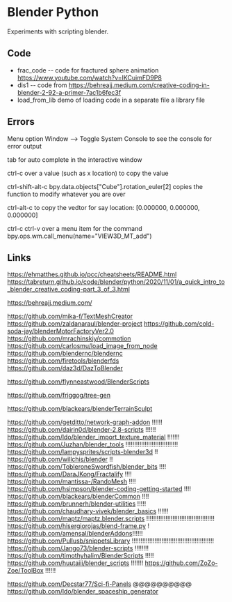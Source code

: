 # Blender Python

Experiments with scripting blender.


## Code

 * frac_code -- code for fractured sphere animation https://www.youtube.com/watch?v=IKCuimFD9P8
 * dis1 -- code from https://behreajj.medium.com/creative-coding-in-blender-2-92-a-primer-7ac1b6fec3f
 * load_from_lib demo of loading code in a separate file a library file


## Errors 

Menu option Window --> Toggle System Console to see the console for error output


tab for auto complete in the interactive window

ctrl-c over a value (such as x location) to copy the value

ctrl-shift-alt-c  bpy.data.objects["Cube"].rotation_euler[2] copies the function to modify whatever you are over

ctrl-alt-c to copy the vedtor for say location: [0.000000, 0.000000, 0.000000]

ctrl-c ctrl-v over a menu item for the command bpy.ops.wm.call_menu(name="VIEW3D_MT_add")




## Links

 https://ehmatthes.github.io/pcc/cheatsheets/README.html
 https://tabreturn.github.io/code/blender/python/2020/11/01/a_quick_intro_to_blender_creative_coding-part_3_of_3.html



https://behreajj.medium.com/


https://github.com/mika-f/TextMeshCreator
https://github.com/zaldanaraul/blender-project
https://github.com/cold-soda-jay/blenderMotorFactoryVer2.0
https://github.com/mrachinskiy/commotion
https://github.com/carlosmu/load_image_from_node
https://github.com/blendernc/blendernc
https://github.com/firetools/blenderfds
https://github.com/daz3d/DazToBlender

https://github.com/flynneastwood/BlenderScripts

https://github.com/friggog/tree-gen

https://github.com/blackears/blenderTerrainSculpt


https://github.com/getditto/network-graph-addon !!!!!!
https://github.com/dairin0d/blender-2.8-scripts !!!!!!
https://github.com/ldo/blender_import_texture_material !!!!!!!
https://github.com/Juzhan/blender_tools !!!!!!!!!!!!!!!!!!!!!!!!!!!!!!
https://github.com/lampysprites/scripts-blender3d !!
https://github.com/willchis/blender !!
https://github.com/TobleroneSwordfish/blender_bits !!!!
https://github.com/DaraJKong/Fractalify !!!!
https://github.com/mantissa-/RandoMesh !!!!
https://github.com/hsimpson/blender-coding-getting-started !!!!
https://github.com/blackears/blenderCommon !!!!
https://github.com/brunnerh/blender-utilities !!!!!
https://github.com/chaudhary-vivek/blender_basics !!!!!!
https://github.com/maptz/maptz.blender.scripts !!!!!!!!!!!!!!!!!!!!!!!!!!!!!!!!!!!!!!!
https://github.com/hisergiorojas/blend-frame.py !
https://github.com/amensal/blenderAddons!!!!!!
https://github.com/Pullusb/snippetsLibrary !!!!!!!!!!!!!!!!!!!!!!!!!!!!!!!!!!!!!!!!!!!!!!!
https://github.com/Jango73/blender-scripts !!!!!!!!
https://github.com/timothyhalim/BlenderScripts !!!!!
https://github.com/huutaiii/blender_scripts !!!!!!!
https://github.com/ZoZo-Zoe/ToolBox !!!!!!



https://github.com/Decstar77/Sci-fi-Panels @@@@@@@@@@
https://github.com/ldo/blender_spaceship_generator






